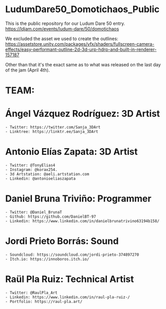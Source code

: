 # LudumDare50_Domotichaos_Public

This is the public repository for our Ludum Dare 50 entry.
https://ldjam.com/events/ludum-dare/50/domotichaos

We excluded the asset we used to create the outlines:
https://assetstore.unity.com/packages/vfx/shaders/fullscreen-camera-effects/easy-performant-outline-2d-3d-urp-hdrp-and-built-in-renderer-157187

Other than that it's the exact same as to what was released on the last day of the jam (April 4th).

# TEAM:

# Ángel Vázquez Rodríguez: 3D Artist
    - Twitter: https://twitter.com/Sanja_3DArt
    - Linktree: https://linktr.ee/Sanja_3DArt

# Antonio Elías Zapata: 3D Artist
    - Twitter: @TonyElias4 
    - Instagram: @korax254.
    - 3d Artstation: @aeli.artstation.com 
    - Linkedin: @antonioeliaszapata
    
# Daniel Bruna Triviño: Programmer
    - Twitter: @Daniel_BrunaT
    - Github: https://github.com/DanielBT-97
    - Linkedin: https://www.linkedin.com/in/danielbrunatrivino63194b158/
    
# Jordi Prieto Borrás: Sound
    - Soundcloud: https://soundcloud.com/jordi-prieto-374897270
    - Itch.io: https://innoboros.itch.io/
    
# Raül Pla Ruiz: Technical Artist
    - Twitter: @RaulPla_Art
    - Linkedin: https://www.linkedin.com/in/raul-pla-ruiz-/
    - Portfolio: https://raul-pla.art/
